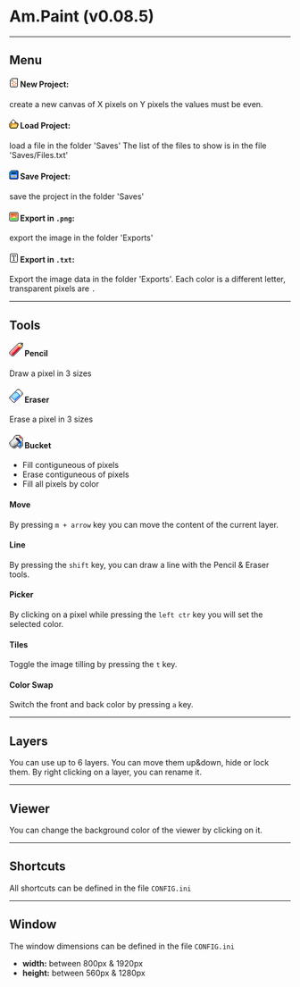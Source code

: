 # Am.Paint (v0.08.5)

---
## Menu

#### ![new_icon](icons/newfile.png) New Project: 
create a new canvas of X pixels on Y pixels
the values must be even.

#### ![load_icon](icons/load.png) Load Project:
load a file in the folder 'Saves'
The list of the files to show is in the file 'Saves/Files.txt'

#### ![save_icon](icons/save.png) Save Project:
save the project in the folder 'Saves'

#### ![png_icon](icons/export.png) Export in `.png`: 
export the image in the folder 'Exports'

#### ![txt_icon](icons/exporttxt.png) Export in `.txt`: 
Export the image data in the folder 'Exports'.
Each color is a different letter, transparent pixels are `.`

---
## Tools

#### ![pencil_icon](icons/pencil.png) Pencil
Draw a pixel in 3 sizes

#### ![eraser_icon](icons/eraser.png) Eraser
Erase a pixel in 3 sizes

#### ![bucket_icon](icons/bucket.png) Bucket
- Fill contiguneous of pixels
- Erase contiguneous of pixels
- Fill all pixels by color

#### Move
By pressing `m + arrow` key you can move the content of the current layer.

#### Line
By pressing the `shift` key, you can draw a line with the Pencil & Eraser tools.

#### Picker
By clicking on a pixel while pressing the `left ctr` key you will set the selected color.

#### Tiles
Toggle the image tilling by pressing the `t` key.

#### Color Swap
Switch the front and back color by pressing `a` key.

---
## Layers
You can use up to 6 layers. You can move them up&down, hide or lock them.
By right clicking on a layer, you can rename it.

---
## Viewer
You can change the background color of the viewer by clicking on it.

---
## Shortcuts
All shortcuts can be defined in the file `CONFIG.ini`

---
## Window
The window dimensions can be defined in the file `CONFIG.ini`
- **width:** between 800px & 1920px
- **height:** between 560px & 1280px